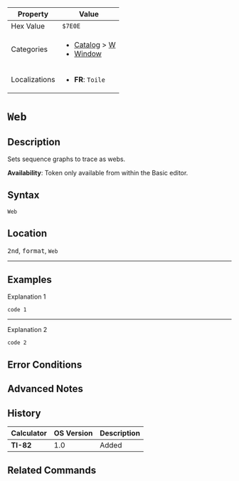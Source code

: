 | Property      | Value |
|---------------|-------|
| Hex Value     | `$7E0E`|
| Categories    | <ul><li>[Catalog](../categories/Catalog.md) > [W](../categories/Catalog.md#W)</li><li>[Window](../categories/Window.md)</li></ul> |
| Localizations | <ul><li><b>FR</b>: `Toile`</li></ul> |

# `Web`

## Description
Sets sequence graphs to trace as webs.


<b>Availability</b>: Token only available from within the Basic editor.

## Syntax
`Web`

## Location
<kbd>2nd</kbd>, <kbd>format</kbd>, `Web`
<hr>

## Examples

Explanation 1
```ti-basic
code 1
```
---
Explanation 2
```ti-basic
code 2
```

## Error Conditions


## Advanced Notes


## History
| Calculator | OS Version | Description |
|------------|------------|-------------|
| <b>TI-82</b> | 1.0 | Added

## Related Commands

    